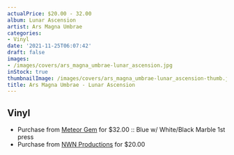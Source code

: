 ```yaml
---
actualPrice: $20.00 - 32.00
album: Lunar Ascension
artist: Ars Magna Umbrae
categories:
- Vinyl
date: '2021-11-25T06:07:42'
draft: false
images:
- /images/covers/ars_magna_umbrae-lunar_ascension.jpg
inStock: true
thumbnailImage: /images/covers/ars_magna_umbrae-lunar_ascension-thumb.jpg
title: Ars Magna Umbrae - Lunar Ascension
---
```


## Vinyl
* Purchase from [Meteor Gem](https://meteor-gem.com/products/ars-magna-umbrae-lunar-ascension) for $32.00 :: Blue w/ White/Black Marble 1st press
* Purchase from [NWN Productions](http://shop.nwnprod.com/index.php?route=product/product&path=75&product_id=17920&sort=pd.name&order=ASC) for $20.00
